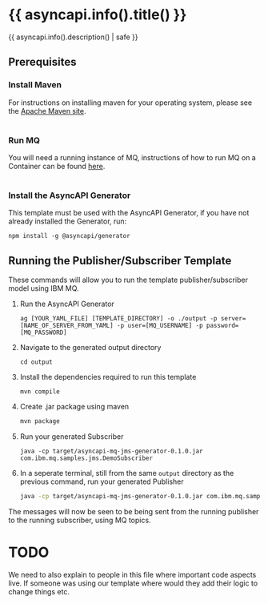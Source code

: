 # {{ asyncapi.info().title() }}

{{ asyncapi.info().description() | safe }}

## Prerequisites
### Install Maven
For instructions on installing maven for your operating system, please see the [Apache Maven site](https://maven.apache.org/install.html).
<br></br>

### Run MQ
You will need a running instance of MQ, instructions of how to run MQ on a Container can be found [here](https://developer.ibm.com/tutorials/mq-connect-app-queue-manager-containers/).
<br></br>

### Install the AsyncAPI Generator
This template must be used with the AsyncAPI Generator, if you have not already installed the Generator, run:
```
npm install -g @asyncapi/generator
```

## Running the Publisher/Subscriber Template
These commands will allow you to run the template publisher/subscriber model using IBM MQ. 
1. Run the AsyncAPI Generator
    ```
    ag [YOUR_YAML_FILE] [TEMPLATE_DIRECTORY] -o ./output -p server=[NAME_OF_SERVER_FROM_YAML] -p user=[MQ_USERNAME] -p password=[MQ_PASSWORD]
    ```
2. Navigate to the generated output directory
    ```
    cd output
    ```
3. Install the dependencies required to run this template
    ```
    mvn compile 
    ```
4. Create .jar package using maven
    ```sh
    mvn package
    ```
5. Run your generated Subscriber
    ```
    java -cp target/asyncapi-mq-jms-generator-0.1.0.jar com.ibm.mq.samples.jms.DemoSubscriber
    ```
6. In a seperate terminal, still from the same `output` directory as the previous command, run your generated Publisher   
    ```sh
    java -cp target/asyncapi-mq-jms-generator-0.1.0.jar com.ibm.mq.samples.jms.DemoProducer
    ```

The messages will now be seen to be being sent from the running publisher to the running subscriber, using MQ topics.


# TODO
We need to also explain to people in this file where important code aspects live. If someone was using our template where would they add their logic to change things etc.